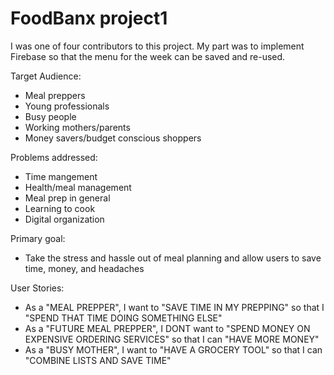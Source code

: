 # FoodBanx project1

I was one of four contributors to this project. My part was to implement Firebase so that the menu for the week can be saved and re-used. 

Target Audience: 
- Meal preppers
- Young professionals
- Busy people
- Working mothers/parents
- Money savers/budget conscious shoppers

Problems addressed:
- Time mangement
- Health/meal management
- Meal prep in general
- Learning to cook
- Digital organization

Primary goal:
- Take the stress and hassle out of meal planning and allow users to save time, money, and headaches

User Stories:
- As a "MEAL PREPPER", I want to "SAVE TIME IN MY PREPPING" so that I "SPEND THAT TIME DOING SOMETHING ELSE"
- As a "FUTURE MEAL PREPPER", I DONT want to "SPEND MONEY ON EXPENSIVE ORDERING SERVICES" so that I can "HAVE MORE MONEY"
- As a "BUSY MOTHER", I want to "HAVE A GROCERY TOOL" so that I can "COMBINE LISTS AND SAVE TIME"
